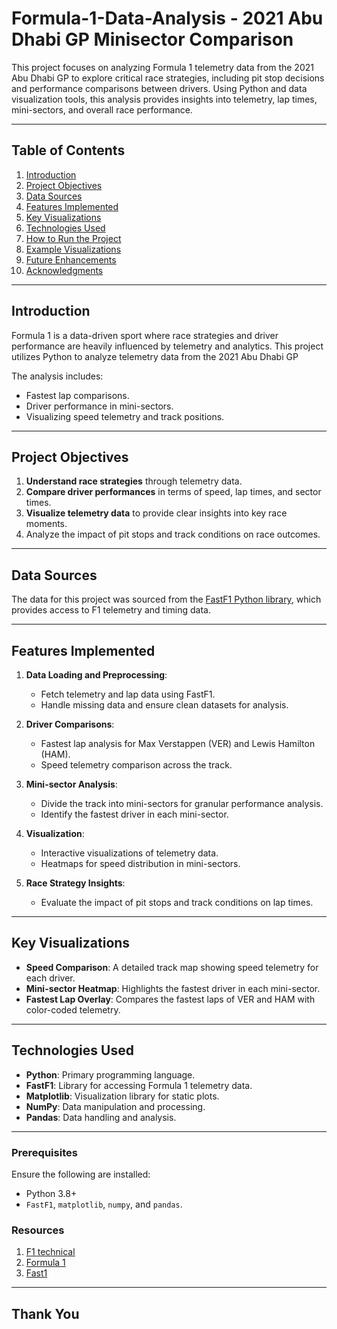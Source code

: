 # Formula-1-Data-Analysis - 2021 Abu Dhabi GP Minisector Comparison

This project focuses on analyzing Formula 1 telemetry data from the 2021 Abu Dhabi GP to explore critical race strategies, including pit stop decisions and performance comparisons between drivers. Using Python and data visualization tools, this analysis provides insights into telemetry, lap times, mini-sectors, and overall race performance.

---

## **Table of Contents**
1. [Introduction](#introduction)
2. [Project Objectives](#project-objectives)
3. [Data Sources](#data-sources)
4. [Features Implemented](#features-implemented)
5. [Key Visualizations](#key-visualizations)
6. [Technologies Used](#technologies-used)
7. [How to Run the Project](#how-to-run-the-project)
8. [Example Visualizations](#example-visualizations)
9. [Future Enhancements](#future-enhancements)
10. [Acknowledgments](#acknowledgments)

---

## **Introduction**
Formula 1 is a data-driven sport where race strategies and driver performance are heavily influenced by telemetry and analytics. This project utilizes Python to analyze telemetry data from the 2021 Abu Dhabi GP

The analysis includes:
- Fastest lap comparisons.
- Driver performance in mini-sectors.
- Visualizing speed telemetry and track positions.

---

## **Project Objectives**
1. **Understand race strategies** through telemetry data.
2. **Compare driver performances** in terms of speed, lap times, and sector times.
3. **Visualize telemetry data** to provide clear insights into key race moments.
4. Analyze the impact of pit stops and track conditions on race outcomes.

---

## **Data Sources**
The data for this project was sourced from the [FastF1 Python library](https://theoehrly.github.io/Fast-F1/), which provides access to F1 telemetry and timing data.

---

## **Features Implemented**
1. **Data Loading and Preprocessing**:
   - Fetch telemetry and lap data using FastF1.
   - Handle missing data and ensure clean datasets for analysis.

2. **Driver Comparisons**:
   - Fastest lap analysis for Max Verstappen (VER) and Lewis Hamilton (HAM).
   - Speed telemetry comparison across the track.

3. **Mini-sector Analysis**:
   - Divide the track into mini-sectors for granular performance analysis.
   - Identify the fastest driver in each mini-sector.

4. **Visualization**:
   - Interactive visualizations of telemetry data.
   - Heatmaps for speed distribution in mini-sectors.

5. **Race Strategy Insights**:
   - Evaluate the impact of pit stops and track conditions on lap times.

---

## **Key Visualizations**
- **Speed Comparison**: A detailed track map showing speed telemetry for each driver.
- **Mini-sector Heatmap**: Highlights the fastest driver in each mini-sector.
- **Fastest Lap Overlay**: Compares the fastest laps of VER and HAM with color-coded telemetry.

---

## **Technologies Used**
- **Python**: Primary programming language.
- **FastF1**: Library for accessing Formula 1 telemetry data.
- **Matplotlib**: Visualization library for static plots.
- **NumPy**: Data manipulation and processing.
- **Pandas**: Data handling and analysis.

---

### **Prerequisites**
Ensure the following are installed:
- Python 3.8+
- `FastF1`, `matplotlib`, `numpy`, and `pandas`.

### **Resources**
1. [F1 technical](https://www.f1technical.net/?sid=45f6f2f90e5e16a2675832501df04150)
2. [Formula 1](https://www.formula1.com/)
3. [Fast1](https://docs.fastf1.dev/)

---


## **Thank You**







